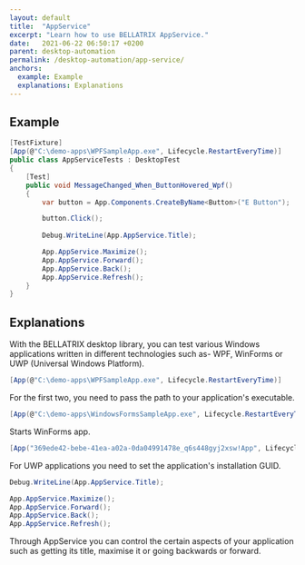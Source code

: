 ```yaml
---
layout: default
title:  "AppService"
excerpt: "Learn how to use BELLATRIX AppService."
date:   2021-06-22 06:50:17 +0200
parent: desktop-automation
permalink: /desktop-automation/app-service/
anchors:
  example: Example
  explanations: Explanations
---
```

Example
-------
```csharp
[TestFixture]
[App(@"C:\demo-apps\WPFSampleApp.exe", Lifecycle.RestartEveryTime)]
public class AppServiceTests : DesktopTest
{
    [Test]
    public void MessageChanged_When_ButtonHovered_Wpf()
    {
        var button = App.Components.CreateByName<Button>("E Button");

        button.Click();
        
        Debug.WriteLine(App.AppService.Title);

        App.AppService.Maximize();
        App.AppService.Forward();
        App.AppService.Back();
        App.AppService.Refresh();
    }
}
```

Explanations
------------
With the BELLATRIX desktop library, you can test various Windows applications written in different technologies such as- WPF, WinForms or UWP (Universal Windows Platform).
```csharp
[App(@"C:\demo-apps\WPFSampleApp.exe", Lifecycle.RestartEveryTime)]
```
For the first two, you need to pass the path to your application's executable.
```csharp
[App(@"C:\demo-apps\WindowsFormsSampleApp.exe", Lifecycle.RestartEveryTime)] 
```
Starts WinForms app.
```csharp
[App("369ede42-bebe-41ea-a02a-0da04991478e_q6s448gyj2xsw!App", Lifecycle.RestartEveryTime)]
```
For UWP applications you need to set the application's installation GUID.
```csharp
Debug.WriteLine(App.AppService.Title);

App.AppService.Maximize();
App.AppService.Forward();
App.AppService.Back();
App.AppService.Refresh();
```
Through AppService you can control the certain aspects of your application such as getting its title, maximise it or going backwards or forward.